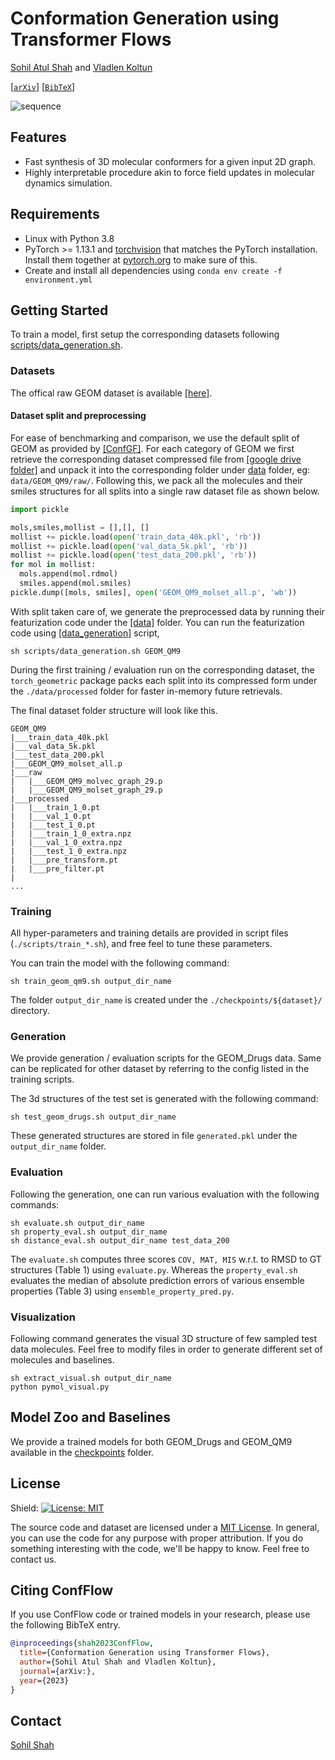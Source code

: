 # Conformation Generation using Transformer Flows #
[Sohil Atul Shah](https://sites.google.com/site/sas21587/) and [Vladlen Koltun](http://vladlen.info/)

[[`arXiv`](http://arxiv.org/abs/)] [[`BibTeX`](#CitingConfFlow)] 

![sequence](./assets/movie.gif)

## Features
* Fast synthesis of 3D molecular conformers for a given input 2D graph.
* Highly interpretable procedure akin to force field updates in molecular dynamics simulation.

## Requirements
- Linux with Python 3.8
- PyTorch >= 1.13.1 and [torchvision](https://github.com/pytorch/vision/) that matches the PyTorch installation.
  Install them together at [pytorch.org](https://pytorch.org) to make sure of this.
- Create and install all dependencies using `conda env create -f environment.yml`

## Getting Started
To train a model, first setup the corresponding datasets following [scripts/data_generation.sh](./scripts/data_generation.sh).
### Datasets
The offical raw GEOM dataset is available [[here]](https://dataverse.harvard.edu/dataset.xhtml?persistentId=doi:10.7910/DVN/JNGTDF).

#### Dataset split and preprocessing
For ease of benchmarking and comparison, we use the default split of GEOM as provided by [[ConfGF]](https://github.com/DeepGraphLearning/ConfGF/). For each category of GEOM we first retrieve the corresponding dataset compressed file from [[google drive folder]](https://drive.google.com/drive/folders/10dWaj5lyMY0VY4Zl0zDPCa69cuQUGb-6?usp=sharing) and unpack it into the corresponding folder under [data](./data/) folder, eg: `data/GEOM_QM9/raw/`. Following this, we pack all the molecules and their smiles structures for all splits into a single raw dataset file as shown below.   
```python
import pickle

mols,smiles,mollist = [],[], []
mollist += pickle.load(open('train_data_40k.pkl', 'rb'))
mollist += pickle.load(open('val_data_5k.pkl', 'rb'))
mollist += pickle.load(open('test_data_200.pkl', 'rb'))
for mol in mollist:
  mols.append(mol.rdmol)
  smiles.append(mol.smiles)
pickle.dump([mols, smiles], open('GEOM_QM9_molset_all.p', 'wb'))
```

With split taken care of, we generate the preprocessed data by running their featurization code under the [[data]](./data/) folder. You can run the featurization code using [[data_generation]](./scripts/data_generation.sh) script,
```commandline
sh scripts/data_generation.sh GEOM_QM9
```

During the first training / evaluation run on the corresponding dataset, the `torch_geometric` package packs each split into its compressed form under the `./data/processed` folder for faster in-memory future retrievals.

The final dataset folder structure will look like this.
```
GEOM_QM9
|___train_data_40k.pkl
|___val_data_5k.pkl
|___test_data_200.pkl
|___GEOM_QM9_molset_all.p
|___raw
|   |___GEOM_QM9_molvec_graph_29.p
|   |___GEOM_QM9_molset_graph_29.p
|___processed
|   |___train_1_0.pt
|   |___val_1_0.pt
|   |___test_1_0.pt
|   |___train_1_0_extra.npz
|   |___val_1_0_extra.npz
|   |___test_1_0_extra.npz
|   |___pre_transform.pt
|   |___pre_filter.pt
|
...
```

### Training
All hyper-parameters and training details are provided in script files (`./scripts/train_*.sh`), and free feel to tune these parameters.

You can train the model with the following command:

```commandline
sh train_geom_qm9.sh output_dir_name
```
The folder `output_dir_name` is created under the `./checkpoints/${dataset}/` directory. 

### Generation
We provide generation / evaluation scripts for the GEOM_Drugs data. Same can be replicated for other dataset by referring to the config listed in the training scripts. 

The 3d structures of the test set is generated with the following command: 
```commandline
sh test_geom_drugs.sh output_dir_name
```
These generated structures are stored in file `generated.pkl` under the `output_dir_name` folder.

### Evaluation
Following the generation, one can run various evaluation with the following commands:
```commandline
sh evaluate.sh output_dir_name
sh property_eval.sh output_dir_name
sh distance_eval.sh output_dir_name test_data_200
```
The `evaluate.sh` computes three scores `COV, MAT, MIS` w.r.t. to RMSD to GT structures (Table 1) using `evaluate.py`.
Whereas the `property_eval.sh` evaluates the median of absolute prediction errors of various ensemble properties (Table 3) using `ensemble_property_pred.py`.

### Visualization
Following command generates the visual 3D structure of few sampled test data molecules. Feel free to modify files in order to generate different set of molecules and baselines.   

```commandline
sh extract_visual.sh output_dir_name
python pymol_visual.py
```

## Model Zoo and Baselines
We provide a trained models for both GEOM_Drugs and GEOM_QM9 available in the [checkpoints](./checkpoints/) folder.


## License
Shield: [![License: MIT](https://img.shields.io/badge/License-MIT-yellow.svg)](https://opensource.org/licenses/MIT)

The source code and dataset are licensed under a [MIT License](LICENSE). In general, you can use the code for any purpose with proper attribution. If you do something interesting with the code, we'll be happy to know. Feel free to contact us.

## <a name="CitingConfFlow"></a>Citing ConfFlow
If you use ConfFlow code or trained models in your research, please use the following BibTeX entry.

```BibTeX
@inproceedings{shah2023ConfFlow,
  title={Conformation Generation using Transformer Flows},
  author={Sohil Atul Shah and Vladlen Koltun},
  journal={arXiv:},
  year={2023}
}
```

## Contact

[Sohil Shah](sohil.iitb@gmail.com)